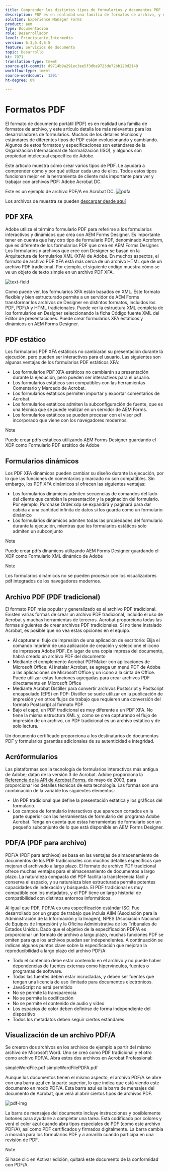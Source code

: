 ```yaml
---
title: Comprender los distintos tipos de formularios y documentos PDF
description: PDF es en realidad una familia de formatos de archivo, y este artículo describe los tipos de PDF que son importantes y relevantes para los desarrolladores de formularios.
solution: Experience Manager Forms
product: aem
type: Documentación
role: Desarrollador
level: Principiante,Intermedio
version: 6.3,6.4,6.5
feature: Servicios de documento
topic: Desarrollo
kt: 7071
translation-type: tm+mt
source-git-commit: d9714b9a291ec3ee5f3dba9723de72bb120d2149
workflow-type: tm+mt
source-wordcount: '1301'
ht-degree: 0%

---
```



# Formatos PDF

El formato de documento portátil (PDF) es en realidad una familia de formatos de archivo, y este artículo detalla los más relevantes para los desarrolladores de formularios. Muchos de los detalles técnicos y estándares de diferentes tipos de PDF están evolucionando y cambiando. Algunos de estos formatos y especificaciones son estándares de la Organización Internacional de Normalización (ISO), y algunos son propiedad intelectual específica de Adobe.

Este artículo muestra cómo crear varios tipos de PDF. Le ayudará a comprender cómo y por qué utilizar cada uno de ellos. Todos estos tipos funcionan mejor en la herramienta de cliente más importante para ver y trabajar con archivos PDF: Adobe Acrobat DC.

Este es un ejemplo de archivo PDF/A en Acrobat DC.
![pdfa](assets/pdfa-file-in-acrobat.png)

Los archivos de muestra se pueden [descargar desde aquí](assets/pdf-file-types.zip)

## PDF XFA

Adobe utiliza el término formulario PDF para referirse a los formularios interactivos y dinámicos que crea con AEM Forms Designer. Es importante tener en cuenta que hay otro tipo de formulario PDF, denominado Acroform, que es diferente de los formularios PDF que crea en AEM Forms Designer. Los formularios y archivos que cree con Designer se basan en la Arquitectura de formularios XML (XFA) de Adobe. En muchos aspectos, el formato de archivo PDF XFA está más cerca de un archivo HTML que de un archivo PDF tradicional. Por ejemplo, el siguiente código muestra cómo se ve un objeto de texto simple en un archivo PDF XFA.

![text-field](assets/text-field.JPG)

Como puede ver, los formularios XFA están basados en XML. Este formato flexible y bien estructurado permite a un servidor de AEM Forms transformar los archivos de Designer en distintos formatos, incluidos los PDF, PDF/A y HTML tradicionales. Puede ver la estructura XML completa de los formularios en Designer seleccionando la ficha Código fuente XML del Editor de presentaciones. Puede crear formularios XFA estáticos y dinámicos en AEM Forms Designer.

## PDF estático

Los formularios PDF XFA estáticos no cambiarán su presentación durante la ejecución, pero pueden ser interactivos para el usuario. Las siguientes son algunas ventajas de los formularios PDF estáticos XFA:

* Los formularios PDF XFA estáticos no cambiarán su presentación durante la ejecución, pero pueden ser interactivos para el usuario.
* Los formularios estáticos son compatibles con las herramientas Comentario y Marcado de Acrobat.
* Los formularios estáticos permiten importar y exportar comentarios de Acrobat.
* Los formularios estáticos admiten la subconfiguración de fuente, que es una técnica que se puede realizar en un servidor de AEM Forms.
* Los formularios estáticos se pueden procesar con el visor pdf incorporado que viene con los navegadores modernos.

>[!NOTE]
> Puede crear pdfs estáticos utilizando AEM Forms Designer guardando el XDP como Formulario PDF estático de Adobe

## Formularios dinámicos

Los PDF XFA dinámicos pueden cambiar su diseño durante la ejecución, por lo que las funciones de comentarios y marcado no son compatibles. Sin embargo, los PDF XFA dinámicos sí ofrecen las siguientes ventajas:

* Los formularios dinámicos admiten secuencias de comandos del lado del cliente que cambian la presentación y la paginación del formulario. Por ejemplo, Purchase Order.xdp se expandirá y paginará para dar cabida a una cantidad infinita de datos si los guarda como un formulario dinámico
* Los formularios dinámicos admiten todas las propiedades del formulario durante la ejecución, mientras que los formularios estáticos solo admiten un subconjunto


>[!NOTE]
> Puede crear pdfs dinámicos utilizando AEM Forms Designer guardando el XDP como Formulario XML dinámico de Adobe

>[!NOTE]
> Los formularios dinámicos no se pueden procesar con los visualizadores pdf integrados de los navegadores modernos.


## Archivo PDF (PDF tradicional)

El formato PDF más popular y generalizado es el archivo PDF tradicional. Existen varias formas de crear un archivo PDF tradicional, incluido el uso de Acrobat y muchas herramientas de terceros. Acrobat proporciona todas las formas siguientes de crear archivos PDF tradicionales. Si no tiene instalado Acrobat, es posible que no vea estas opciones en el equipo.

* Al capturar el flujo de impresión de una aplicación de escritorio: Elija el comando Imprimir de una aplicación de creación y seleccione el icono de impresora Adobe PDF. En lugar de una copia impresa del documento, habrá creado un archivo PDF del documento
* Mediante el complemento Acrobat PDFMaker con aplicaciones de Microsoft Office: Al instalar Acrobat, se agrega un menú PDF de Adobe a las aplicaciones de Microsoft Office y un icono a la cinta de Office. Puede utilizar estas funciones agregadas para crear archivos PDF directamente en Microsoft Office
* Mediante Acrobat Distiller para convertir archivos Postscript y Postscript encapsulado (EPS) en PDF: Distiller se suele utilizar en la publicación de impresión y en otros flujos de trabajo que requieren una conversión del formato Postscript al formato PDF
* Bajo el capó, un PDF tradicional es muy diferente a un PDF XFA. No tiene la misma estructura XML y, como se crea capturando el flujo de impresión de un archivo, un PDF tradicional es un archivo estático y de solo lectura.

Un documento certificado proporciona a los destinatarios de documentos PDF y formularios garantías adicionales de su autenticidad e integridad.

## Acróformularios

Las plataformas son la tecnología de formularios interactivos más antigua de Adobe; datan de la versión 3 de Acrobat. Adobe proporciona la [Referencia de la API de Acrobat Forms](assets/FormsAPIReference.pdf), de mayo de 2003, para proporcionar los detalles técnicos de esta tecnología. Las formas son una combinación de la variable
los siguientes elementos:

* Un PDF tradicional que define la presentación estática y los gráficos del formulario.
* Los campos de formulario interactivos que aparecen cortados en la parte superior con las herramientas de formulario del programa Adobe Acrobat. Tenga en cuenta que estas herramientas de formulario son un pequeño subconjunto de lo que está disponible en AEM Forms Designer.

## PDF/A (PDF para archivo)

PDF/A (PDF para archivos) se basa en las ventajas de almacenamiento de documentos de los PDF tradicionales con muchos detalles específicos que mejoran el archivado a largo plazo. El formato de archivo PDF tradicional ofrece muchas ventajas para el almacenamiento de documentos a largo plazo. La naturaleza compacta del PDF facilita la transferencia fácil y conserva el espacio, y su naturaleza bien estructurada permite potentes capacidades de indexación y búsqueda. El PDF tradicional es muy compatible con los metadatos, y el PDF tiene un largo historial de compatibilidad con distintos entornos informáticos.

Al igual que PDF, PDF/A es una especificación estándar ISO. Fue desarrollado por un grupo de trabajo que incluía AIIM (Asociación para la Administración de la Información y la Imagen), NPES (Asociación Nacional de Equipos de Impresión) y la Oficina Administrativa de los Tribunales de Estados Unidos. Dado que el objetivo de la especificación PDF/A es proporcionar un formato de archivo a largo plazo, muchas funciones PDF se omiten para que los archivos puedan ser independientes. A continuación se indican algunos puntos clave sobre la especificación que mejoran la reproducibilidad a largo plazo del archivo PDF/A:

* Todo el contenido debe estar contenido en el archivo y no puede haber dependencias de fuentes externas como hipervínculos, fuentes o programas de software.
* Todas las fuentes deben estar incrustadas, y deben ser fuentes que tengan una licencia de uso ilimitado para documentos electrónicos.
* JavaScript no está permitido
* No se permite la transparencia
* No se permite la codificación
* No se permite el contenido de audio y vídeo
* Los espacios de color deben definirse de forma independiente del dispositivo
* Todos los metadatos deben seguir ciertos estándares

## Visualización de un archivo PDF/A

Se crearon dos archivos en los archivos de ejemplo a partir del mismo archivo de Microsoft Word. Uno se creó como PDF tradicional y el otro como archivo PDF/A. Abra estos dos archivos en Acrobat Professional:

simpleWordFile.pdf
simpleWordFilePDFA.pdf

Aunque los documentos tienen el mismo aspecto, el archivo PDF/A se abre con una barra azul en la parte superior, lo que indica que está viendo este documento en modo PDF/A. Esta barra azul es la barra de mensajes del documento de Acrobat, que verá al abrir ciertos tipos de archivos PDF.

![pdf-img](assets/pdfa-message.png)

La barra de mensajes del documento incluye instrucciones y posiblemente botones para ayudarle a completar una tarea. Está codificado por colores y verá el color azul cuando abra tipos especiales de PDF (como este archivo PDF/A), así como PDF certificados y firmados digitalmente. La barra cambia a morada para los formularios PDF y a amarilla cuando participa en una revisión de PDF.

>[!NOTE]
> Si hace clic en Activar edición, quitará este documento de la conformidad con PDF/A.




